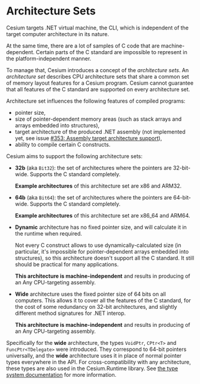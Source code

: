 <!--
SPDX-FileCopyrightText: 2025 Cesium contributors <https://github.com/ForNeVeR/Cesium>

SPDX-License-Identifier: MIT
-->

Architecture Sets
=================

Cesium targets .NET virtual machine, the CLI, which is independent of the target computer architecture in its nature.

At the same time, there are a lot of samples of C code that are machine-dependent. Certain parts of the C standard are impossible to represent in the platform-independent manner.

To manage that, Cesium introduces a concept of the _architecture sets_. An _architecture set_ describes CPU architecture sets that share a common set of memory layout features for a Cesium program. Cesium cannot guarantee that all features of the C standard are supported on every architecture set.

Architecture set influences the following features of compiled programs:
- pointer size,
- size of pointer-dependent memory areas (such as stack arrays and arrays embedded into structures),
- target architecture of the produced .NET assembly (not implemented yet, see issue [#353: Assembly target architecture support](https://github.com/ForNeVeR/Cesium/issues/353)),
- ability to compile certain C constructs.

Cesium aims to support the following architecture sets:
- **32b** (aka `Bit32`): the set of architectures where the pointers are 32-bit-wide. Supports the C standard completely.

  **Example architectures** of this architecture set are x86 and ARM32.
- **64b** (aka `Bit64`): the set of architectures where the pointers are 64-bit-wide. Supports the C standard completely.

  **Example architectures** of this architecture set are x86_64 and ARM64.
- **Dynamic** architecture has no fixed pointer size, and will calculate it in the runtime when required.

  Not every C construct allows to use dynamically-calculated size (in particular, it's impossible for pointer-dependent arrays embedded into structures), so this architecture doesn't support all the C standard. It still should be practical for many applications.

  **This architecture is machine-independent** and results in producing of an Any CPU-targeting assembly.
- **Wide** architecture uses the fixed pointer size of 64 bits on all computers. This allows it to cover all the features of the C standard, for the cost of some redundancy on 32-bit architectures, and slightly different method signatures for .NET interop.

  **This architecture is machine-independent** and results in producing of an Any CPU-targeting assembly.

Specifically for the **wide** architecture, the types `VoidPtr`, `CPtr<T>` and `FuncPtr<TDelegate>` were introduced. They correspond to 64-bit pointers universally, and the **wide** architecture uses it in place of normal pointer types everywhere in the API. For cross-compatibility with any architecture, these types are also used in the Cesium.Runtime library. See [the type system documentation][docs.type-system] for more information.

[docs.type-system]: type-system.md
